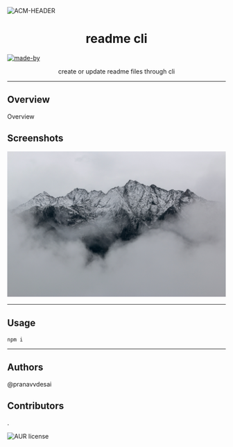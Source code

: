      

![ACM-HEADER](https://estebanromero.com/wp-content/uploads/2018/02/readme1.png)

<h1 align="center"> 
readme cli 
</h1>

<p>
  <a href="" target="_blank">
    <img alt="made-by" src="https://img.shields.io/badge/MADE%20BY-blue?style=for-the-badge" />
  </a>
</p>



<p align="center"> 
create or update readme files through cli
</p>

---

## Overview
Overview

## Screenshots 


 ![Screenshot](assets/img1.jpg)

---

## Usage
```
npm i

```

---
## Authors

@pranavvdesai

## Contributors
.


![AUR license](https://img.shields.io/static/v1?label=License&message=MIT&color=blue)

   